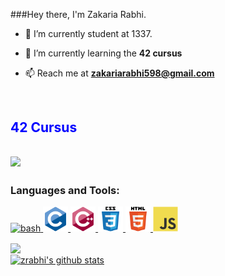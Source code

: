 ###Hey there, I'm Zakaria Rabhi.

- 🔭 I’m currently student at 1337.


- 🌱 I’m currently learning the **42 cursus**

- 📫 Reach me at **zakariarabhi598@gmail.com**
<br>
<h2 style="color: blue" > 42 Cursus <h2>
<img src="https://badge42.herokuapp.com/api/stats/zrabhi?privacyEmail=true)](https://github.com/JaeSeoKim/badge42" />
  
<h3 align="left">Languages and Tools:</h3>
<p align="left"> <a href="https://www.gnu.org/software/bash/" target="_blank"> <img src="https://www.vectorlogo.zone/logos/gnu_bash/gnu_bash-icon.svg" alt="bash" width="40" height="40"/> </a> <a href="https://www.cprogramming.com/" target="_blank"> <img src="https://raw.githubusercontent.com/devicons/devicon/master/icons/c/c-original.svg" alt="c" width="40" height="40"/> </a> <a href="https://www.w3schools.com/cpp/" target="_blank"> <img src="https://raw.githubusercontent.com/devicons/devicon/master/icons/cplusplus/cplusplus-original.svg" alt="cplusplus" width="40" height="40"/> </a> <a href="https://www.w3schools.com/css/" target="_blank"> <img src="https://raw.githubusercontent.com/devicons/devicon/master/icons/css3/css3-original-wordmark.svg" alt="css3" width="40" height="40"/> </a> <a href="https://www.w3.org/html/" target="_blank"> <img src="https://raw.githubusercontent.com/devicons/devicon/master/icons/html5/html5-original-wordmark.svg" alt="html5" width="40" height="40"/> </a> <a href="https://developer.mozilla.org/en-US/docs/Web/JavaScript" target="_blank"> <img src="https://raw.githubusercontent.com/devicons/devicon/master/icons/javascript/javascript-original.svg" alt="javascript" width="40" height="40"/> </a> </p>
<a href="https://github.com/zrabhi">
  <img align="center" src="https://github-readme-stats.vercel.app/api/top-langs/?username=zrabhi&theme=dark" />
</a>
<br>
<a href="https://github.com/zrabhi">
 <img align="center" src="https://github-readme-stats.vercel.app/api?username=zrabhi&show_icons=true&theme=radical&line_height=40" alt="zrabhi's github stats"/>
</a>


<!---
zacrabhii/zacrabhii is a ✨ special ✨ repository because its `README.md` (this file) appears on your GitHub profile.
You can click the Preview link to take a look at your changes.
--->
